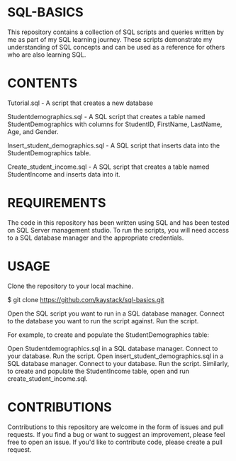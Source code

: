 # SQL-BASICS
This repository contains a collection of SQL scripts and queries written by me as part of my SQL learning journey. These scripts demonstrate my understanding of SQL concepts and can be used as a reference for others who are also learning SQL.

# CONTENTS
Tutorial.sql - A script that creates a new database

Studentdemographics.sql - A SQL script that creates a table named StudentDemographics with columns for StudentID, FirstName, LastName, Age, and Gender.

Insert_student_demographics.sql - A SQL script that inserts data into the StudentDemographics table.

Create_student_income.sql - A SQL script that creates a table named StudentIncome and inserts data into it.

# REQUIREMENTS
The code in this repository has been written using SQL and has been tested on SQL Server management studio. To run the scripts, you will need access to a SQL database manager and the appropriate credentials.

# USAGE
Clone the repository to your local machine.

$ git clone https://github.com/kaystack/sql-basics.git

Open the SQL script you want to run in a SQL database manager.
Connect to the database you want to run the script against.
Run the script.

For example, to create and populate the StudentDemographics table:

Open Studentdemographics.sql in a SQL database manager.
Connect to your database.
Run the script.
Open insert_student_demographics.sql in a SQL database manager.
Connect to your database.
Run the script.
Similarly, to create and populate the StudentIncome table, open and run create_student_income.sql.


# CONTRIBUTIONS
Contributions to this repository are welcome in the form of issues and pull requests. If you find a bug or want to suggest an improvement, please feel free to open an issue. If you'd like to contribute code, please create a pull request.
